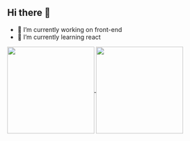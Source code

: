 ## Hi there 👋

- 🔭 I’m currently working on front-end
- 🌱 I’m currently learning react

<a href="https://github.com/anuraghazra/github-readme-stats">
  <img height=200 align="center" src="https://github-readme-stats.vercel.app/api?username=tkraide&show_icons=true&theme=transparent" />
</a>
<a href="https://github.com/anuraghazra/convoychat">
  <img height=200 align="center" src="https://github-readme-stats.vercel.app/api/top-langs?username=tkraide&layout=compact&langs_count=8&card_width=320&theme=transparent" />
</a>
